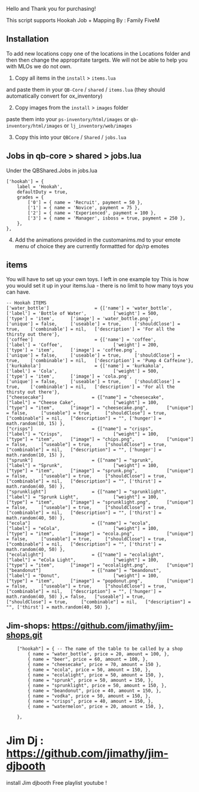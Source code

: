 Hello and Thank you for purchasing!

This script supports Hookah Job + Mapping By : Family FiveM

## Installation

To add new locations copy one of the locations in the Locations folder and then then change the appropritate targets. We will not be able to help you with MLOs we do not own.

1. Copy all items in the `install` > `items.lua`

and paste them in your `QB-Core` / `shared` / `items.lua`
(they should automatically convert for ox_inventory)

2. Copy images from the `install` > `images` folder

paste them into your `ps-inventory/html/images` or
`qb-inventory/html/images` or
`lj_inventory/web/images`

3. Copy this into your `QBCore` / `Shared` / `jobs.lua`

## Jobs in qb-core > shared > jobs.lua

Under the QBShared.Jobs in jobs.lua

	['hookah'] = {
		label = 'Hookah',
		defaultDuty = true,
		grades = {
            ['0'] = { name = 'Recruit', payment = 50 },
			['1'] = { name = 'Novice', payment = 75 },
			['2'] = { name = 'Experienced', payment = 100 },
			['3'] = { name = 'Manager', isboss = true, payment = 250 },
        },
	},

4. Add the animations provided in the customanims.md to your emote menu of choice they are currently formattted for dp/rp emotes

## items

You will have to set up your own toys. I left in one example toy This is how you would set it up in your items.lua - there is no limit to how many toys you can have.

	-- Hookah ITEMS
	['water_bottle'] 				 = {['name'] = 'water_bottle', 			  	  	['label'] = 'Bottle of Water', 			['weight'] = 500, 		['type'] = 'item', 		['image'] = 'water_bottle.png', 		['unique'] = false, 	['useable'] = true, 	['shouldClose'] = true,	   ['combinable'] = nil,   ['description'] = 'For all the thirsty out there'},
	['coffee'] 				 		 = {['name'] = 'coffee', 			  	  		['label'] = 'Coffee', 					['weight'] = 200, 		['type'] = 'item', 		['image'] = 'coffee.png', 				['unique'] = false, 	['useable'] = true, 	['shouldClose'] = true,	   ['combinable'] = nil,   ['description'] = 'Pump 4 Caffeine'},
	['kurkakola'] 				 	 = {['name'] = 'kurkakola', 			  	  	['label'] = 'Cola', 					['weight'] = 500, 		['type'] = 'item', 		['image'] = 'cola.png', 				['unique'] = false, 	['useable'] = true, 	['shouldClose'] = true,	   ['combinable'] = nil,   ['description'] = 'For all the thirsty out there'},
	["cheesecake"] 					= {["name"] = "cheesecake",  	    		["label"] = "Cheese Cake",				["weight"] = 100, 		["type"] = "item", 		["image"] = "cheesecake.png", 		["unique"] = false, 	["useable"] = true, 	["shouldClose"] = true,   	["combinable"] = nil,   ["description"] = "", ['hunger'] = math.random(10, 15) },
    ["crisps"] 						= {["name"] = "crisps",  	    			["label"] = "Crisps",					["weight"] = 100, 		["type"] = "item", 		["image"] = "chips.png", 			["unique"] = false, 	["useable"] = true, 	["shouldClose"] = true,   	["combinable"] = nil,   ["description"] = "", ['hunger'] = math.random(10, 15) },
	["sprunk"] 						= {["name"] = "sprunk",  	    	 		["label"] = "Sprunk",		 			["weight"] = 100, 		["type"] = "item", 		["image"] = "sprunk.png", 			["unique"] = false, 	["useable"] = true, 	["shouldClose"] = true,   	["combinable"] = nil,   ["description"] = "", ['thirst'] = math.random(40, 50) },
    ["sprunklight"] 				= {["name"] = "sprunklight",  	    	 	["label"] = "Sprunk Light",		 		["weight"] = 100, 		["type"] = "item", 		["image"] = "sprunklight.png", 		["unique"] = false, 	["useable"] = true, 	["shouldClose"] = true,   	["combinable"] = nil,   ["description"] = "", ['thirst'] = math.random(40, 50) },
    ["ecola"] 						= {["name"] = "ecola",  	    	 		["label"] = "eCola",		 			["weight"] = 100, 		["type"] = "item", 		["image"] = "ecola.png", 			["unique"] = false, 	["useable"] = true, 	["shouldClose"] = true,   	["combinable"] = nil,   ["description"] = "", ['thirst'] = math.random(40, 50) },
    ["ecolalight"] 					= {["name"] = "ecolalight",  	    	 	["label"] = "eCola Light",		 		["weight"] = 100, 		["type"] = "item", 		["image"] = "ecolalight.png", 		["unique"] 
	["beandonut"] 					= {["name"] = "beandonut",  	    		["label"] = "Donut",					["weight"] = 100, 		["type"] = "item", 		["image"] = "popdonut.png", 		["unique"] = false, 	["useable"] = true, 	["shouldClose"] = true,   	["combinable"] = nil,   ["description"] = "", ['hunger'] = math.random(40, 50) },= false, 	["useable"] = true, 	["shouldClose"] = true,   	["combinable"] = nil,   ["description"] = "", ['thirst'] = math.random(40, 50) },

## Jim-shops: https://github.com/jimathy/jim-shops.git

		["hookah"] = { -- The name of the table to be called by a shop
			{ name = "water_bottle", price = 20, amount = 100, },
			{ name = "beer", price = 60, amount = 100, },
			{ name = "cheesecake", price = 70, amount = 150 },
			{ name = "ecola", price = 50, amount = 150, },
			{ name = "ecolalight", price = 50, amount = 150, },
			{ name = "sprunk", price = 50, amount = 150, },
			{ name = "sprunklight", price = 50, amount = 150, },
			{ name = "beandonut", price = 40, amount = 150, },
			{ name = "vodka", price = 50, amount = 150, },
			{ name = "crisps", price = 40, amount = 150, },
			{ name = "watermelon", price = 20, amount = 150, },

		},

# Jim Dj : https://github.com/jimathy/jim-djbooth

install Jim djbooth Free playlist youtube !
